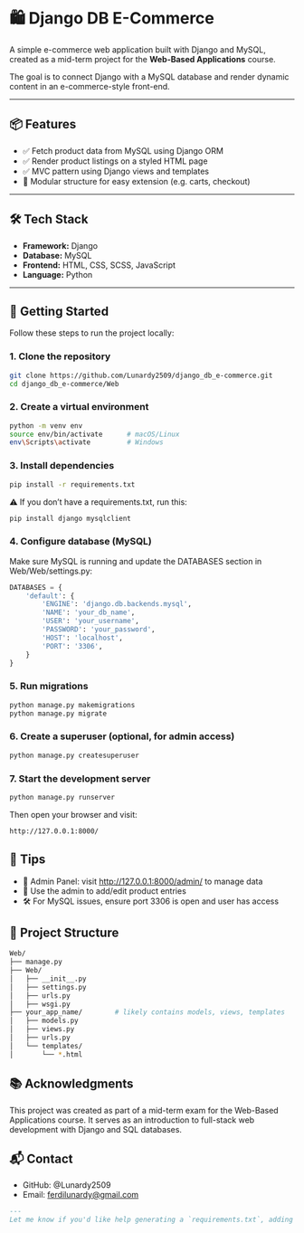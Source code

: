 # 🛍️ Django DB E-Commerce

A simple e-commerce web application built with Django and MySQL, created as a mid-term project for the **Web-Based Applications** course.

The goal is to connect Django with a MySQL database and render dynamic content in an e-commerce-style front-end.

---

## 📦 Features

- ✅ Fetch product data from MySQL using Django ORM  
- ✅ Render product listings on a styled HTML page  
- ✅ MVC pattern using Django views and templates  
- 🔧 Modular structure for easy extension (e.g. carts, checkout)  

---

## 🛠️ Tech Stack

- **Framework:** Django  
- **Database:** MySQL  
- **Frontend:** HTML, CSS, SCSS, JavaScript  
- **Language:** Python  

---

## 🚀 Getting Started

Follow these steps to run the project locally:

### 1. Clone the repository

```bash
git clone https://github.com/Lunardy2509/django_db_e-commerce.git
cd django_db_e-commerce/Web
```

### 2. Create a virtual environment
```bash
python -m venv env
source env/bin/activate      # macOS/Linux
env\Scripts\activate         # Windows
```

### 3. Install dependencies
```bash
pip install -r requirements.txt
```
⚠️ If you don’t have a requirements.txt, run this:
```bash
pip install django mysqlclient
```

### 4. Configure database (MySQL)
Make sure MySQL is running and update the DATABASES section in Web/Web/settings.py:
```python
DATABASES = {
    'default': {
        'ENGINE': 'django.db.backends.mysql',
        'NAME': 'your_db_name',
        'USER': 'your_username',
        'PASSWORD': 'your_password',
        'HOST': 'localhost',
        'PORT': '3306',
    }
}
```

### 5. Run migrations
```bash
python manage.py makemigrations
python manage.py migrate
```

### 6. Create a superuser (optional, for admin access)
```bash
python manage.py createsuperuser
```

### 7. Start the development server
```bash
python manage.py runserver
```

Then open your browser and visit:
```markdown
http://127.0.0.1:8000/
```

## 🧪 Tips
- 🔐 Admin Panel: visit http://127.0.0.1:8000/admin/ to manage data
- 🧱 Use the admin to add/edit product entries
- 🛠️ For MySQL issues, ensure port 3306 is open and user has access

## 📁 Project Structure
```bash
Web/
├── manage.py
├── Web/
│   ├── __init__.py
│   ├── settings.py
│   ├── urls.py
│   ├── wsgi.py
├── your_app_name/        # likely contains models, views, templates
│   ├── models.py
│   ├── views.py
│   ├── urls.py
│   └── templates/
│       └── *.html
```

## 📚 Acknowledgments
This project was created as part of a mid-term exam for the Web-Based Applications course. It serves as an introduction to full-stack web development with Django and SQL databases.

## 📬 Contact
- GitHub: @Lunardy2509
- Email: ferdilunardy@gmail.com

```markdown
---
Let me know if you'd like help generating a `requirements.txt`, adding badges (like build status or tech stack), or uploading screenshots to include in this README.
